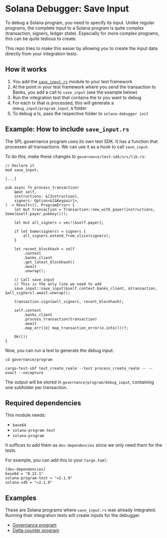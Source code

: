 # Solana Debugger: Save Input

To debug a Solana program, you need to specify its input. Unlike regular programs, the complete input to a Solana program is quite complex (transaction, signers, ledger state). Especially for more complex programs, this can be quite tedious to create.

This repo tries to make this easier by allowing you to create the input data directly from your integration tests.

## How it works

1. You add the [`save_input.rs`](https://github.com/Solana-Debugger/save-input) module to your test framework
2. At the point in your test framework where you send the transaction to Banks, you add a call to `save_input` (see the example below)
3. Run the integration test that contains the tx you want to debug
4. For each tx that is processed, this will generate a `debug_input/program_input_N` folder
5. To debug a tx, pass the respective folder to `solana-debugger init`

## Example: How to include `save_input.rs`

The SPL governance program uses its own test SDK. It has a function that processes all transactions. We can use it as a hook to call `save_input`.

To do this, make these changes to `governance/test-sdk/src/lib.rs`:
```
// Declare it
mod save_input;

[...]

pub async fn process_transaction(
    &mut self,
    instructions: &[Instruction],
    signers: Option<&[&Keypair]>,
) -> Result<(), ProgramError> {
    let mut transaction = Transaction::new_with_payer(instructions, Some(&self.payer.pubkey()));

    let mut all_signers = vec![&self.payer];

    if let Some(signers) = signers {
        all_signers.extend_from_slice(signers);
    }

    let recent_blockhash = self
        .context
        .banks_client
        .get_latest_blockhash()
        .await
        .unwrap();

    // Call save_input
    // This is the only line we need to add
    save_input::save_input(&self.context.banks_client, &transaction, &all_signers).await.unwrap();

    transaction.sign(&all_signers, recent_blockhash);

    self.context
        .banks_client
        .process_transaction(transaction)
        .await
        .map_err(|e| map_transaction_error(e.into()))?;

    Ok(())
}
```

Now, you can run a test to generate the debug input:
```
cd governance/program

cargo-test-sbf test_create_realm --test process_create_realm -- --exact --nocapture
```

The output will be stored in `governance/program/debug_input`, containing one subfolder per transaction.

## Required dependencies

This module needs:
* `base64`
* `solana-program-test`
* `solana-program`

It suffices to add them as `dev-dependencies` since we only need them for the tests.

For example, you can add this to your `Cargo.toml`:
```
[dev-dependencies]
base64 = "0.22.1"
solana-program-test = "=2.1.9"
solana-sdk = "=2.1.9"
```

## Examples

These are Solana programs where `save_input.rs` was already integrated. Running their integration tests will create inputs for the debugger.

* [Governance program](https://github.com/Solana-Debugger/governance-program-example)
* [Delta counter program](https://github.com/Solana-Debugger/delta-counter-program-example)
